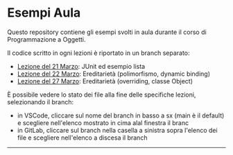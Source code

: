 # Esempi Aula

Questo repository contiene gli esempi svolti in aula durante il corso di Programmazione a Oggetti.

Il codice scritto in ogni lezioni è riportato in un branch separato:

- [Lezione del 21 Marzo](https://git-oop.polito.it/po_ag_2024/esempi/-/tree/lezione-20240321?ref_type=heads): JUnit ed esempio lista 
- [Lezione del 22 Marzo](https://git-oop.polito.it/po_ag_2024/esempi/-/tree/lezione-20240322?ref_type=heads): Ereditarietà (polimorfismo, dynamic binding)
- [Lezione del 27 Marzo](https://git-oop.polito.it/po_ag_2024/esempi/-/tree/lezione-20240327?ref_type=heads): Ereditarietà (overriding, classe Object)

È possibile vedere lo stato dei file alla fine delle specifiche lezioni, selezionando il branch:

- in VSCode, cliccare sul nome del branch in basso a sx (main è il default) e scegliere nell'elenco mostrato in cima alal finestra il branc
- in GitLab, cliccare sul branch nella casella a sinistra sopra l'elenco dei file e scegliere nell'elenco a discesa il branch

---

